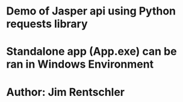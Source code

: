 # Demo of Jasper api using Python requests library
# Standalone app (App.exe) can be ran in Windows Environment
# Author: Jim Rentschler
